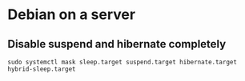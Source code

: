 # Debian on a server

## Disable suspend and hibernate completely

```
sudo systemctl mask sleep.target suspend.target hibernate.target hybrid-sleep.target
```
